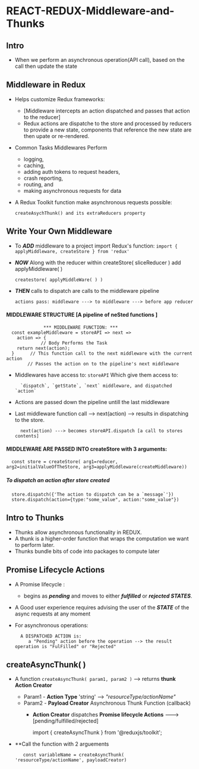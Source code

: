 # REACT-REDUX-Middleware-and-Thunks

## Intro 
- When we perform an asynchronous operation(API call), based on the call then update the state
## Middleware in Redux
- Helps customize Redux frameworks: 
   - [Middleware intercepts an action dispatched and passes that action to the reducer]
   - Redux actions are dispatche to the store and processed by reducers to provide a new state, components that reference the new state are then upate or re-rendered.
- Common Tasks Middlewares Perform
  - logging,
  - caching,
  - adding auth tokens to request headers,
  - crash reporting,
  - routing, and 
  - making asynchronous requests for data
- A Redux Toolkit function make asynchronous requests possible:

      createAsychThunk() and its extraReducers property
## Write Your Own Middleware
- To __*ADD*__ middleware to a project import Redux's function: `import { applyMiddleware, createStore } from 'redux'`
- __*NOW*__ Along with the reducer within createStore( sliceReducer ) add applyMiddleware( )

      createstore( applyMiddleWare( ) )
- __*THEN*__ calls to dispatch are calls to the middleware pipeline

      actions pass: middleware ---> to middleware ---> before app reducer
#### MIDDLEWARE STRUCTURE [A pipeline of neSted functions ] 

                  *** MIDDLEWARE FUNCTION: ***
      const exampleMiddleware = storeAPI => next =>
        action => {
                 // Body Performs the Task
        return next(action);       
      }      // This function call to the next middleware with the current action
            // Passes the action on to the pipeline's next middleware
- Middlewares have access to: `storeAPI` Which give them access to:

        `dispatch`, `getState`, `next` middleware, and dispatched `action`
- Actions are passed down the pipeline untill the last middleware
- Last middleware function call --> next(action) --> results in dispatching to the store.

        next(action) ---> becomes storeAPI.dispatch [a call to stores contents]
#### MIDDLEWARE ARE PASSED INTO createStore with 3 arguments:

      const store = createStore( arg1=reducer, arg2=initialValueOfTheStore, arg3=applyMiddleware(createMiddleware))
##### To dispatch an action after store created

      store.dispatch({'The action to dispatch can be a `message`'})
      store.dispatch(action={type:"some_value", action:"some_value"})
## Intro to Thunks
- Thunks allow asynchronous functionality in REDUX.
- A thunk is a higher-order function that wraps the computation we want to perform later.
- Thunks bundle bits of code into packages to compute later
## Promise Lifecycle Actions
- A Promise lifecycle :
   - begins as __*pending*__ and moves to either __*fulfilled*__ or __*rejected STATES*__.
- A Good user experience requires advising the user of the __*STATE*__ of the async requests at any moment
- For asynchronous operations:

        A DISPATCHED ACTION is:
           a "Pending" action before the operation --> the result operation is "FulFilled" or "Rejected"

## createAsyncThunk( )
- A function `createAsyncThunk( param1, param2 )` --> returns __thunk Action Creator__
  - Param1 - __Action Type__ 'string' --> *"resourceType/actionName"*
  - Param2 - __Payload Creator__ Asynchronous Thunk Function (callback) 
      - __Action Creator__ dispatches __Promise lifecycle Actions__ ---> [pending/fulfilled/rejected]

        import { createAsyncThunk } from '@reduxjs/toolkit';
- **Call the function with 2 arguements

         const variableName = createAsyncThunk( 'resourceType/actionName', payloadCreator)


